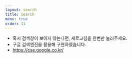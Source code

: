 ```yaml
---
layout: search
title: Search
menu: true
order: 11
---
```


- 혹시 검색창이 보이지 않는다면, 새로고침을 한번만 눌러주세요.
- 구글 검색엔진을 활용해 구현하였습니다.
- https://cse.google.co.kr/
